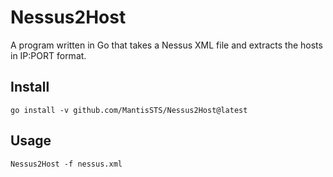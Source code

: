 # Nessus2Host

A program written in Go that takes a Nessus XML file and extracts the hosts in IP:PORT format.


## Install

```
go install -v github.com/MantisSTS/Nessus2Host@latest
```

## Usage

```
Nessus2Host -f nessus.xml
```
